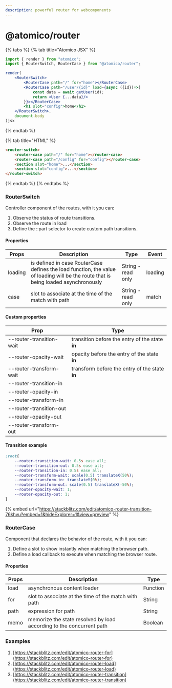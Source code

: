 ```yaml
---
description: powerful router for webcomponents
---
```


# @atomico/router

{% tabs %}
{% tab title="Atomico JSX" %}
```jsx
import { render } from "atomico";
import { RouterSwitch, RouterCase } from "@atomico/router";

render(
    <RouterSwitch>
        <RouterCase path="/" for="home"></RouterCase>
        <RouterCase path="/user/{id}" load={async ({id})=>{
            const data = await getUser(id);
            return <User {...data}/>
        }}></RouterCase>
        <h1 slot="config">home</h1>
    </RouterSwitch>,
    document.body
)jsx
```
{% endtab %}

{% tab title="HTML" %}
```html
<router-switch>
    <router-case path="/" for="home"></router-case>
    <router-case path="/config" for="config"></router-case>
    <section slot="home">...</section>
    <section slot="config">...</section>
</router-switch>
```
{% endtab %}
{% endtabs %}

### RouterSwitch

Controller component of the routes, with it you can:

1. Observe the status of route transitions.
2. Observe the route in load&#x20;
3. Define the ::part selector to create custom path transitions.

#### Properties

| Props   | Description                                                                                                                          | Type               | Event   |
| ------- | ------------------------------------------------------------------------------------------------------------------------------------ | ------------------ | ------- |
| loading | is defined in case RouterCase defines the load function,  the value of loading will be the route that is being loaded asynchronously | String - read only | loading |
| case    | slot to associate at the time of the match with path                                                                                 | String - read only | match   |

#### Custom properties

| Prop                     | Type                                            |
| ------------------------ | ----------------------------------------------- |
| --router-transition-wait | transition before the entry of the state **in** |
| --router-opacity-wait    | opacity before the entry of the state **in**    |
| --router-transform-wait  | transform before the entry of the state **in**  |
| --router-transition-in   |                                                 |
| --router-opacity-in      |                                                 |
| --router-transform-in    |                                                 |
| --router-transition-out  |                                                 |
| --router-opacity-out     |                                                 |
| --router-transform-out   |                                                 |

#### Transition example

```css
:root{
    --router-transition-wait: 0.5s ease all;
    --router-transition-out: 0.5s ease all;
    --router-transition-in: 0.5s ease all;
    --router-transform-wait: scale(0.5) translateX(50%);
    --router-transform-in: translateY(0%);
    --router-transform-out: scale(0.5) translateX(-50%);
    --router-opacity-wait: 1;
    --router-opacity-out: 1;
}
```

{% embed url="https://stackblitz.com/edit/atomico-router-transition-76khvu?embed=1&hideExplorer=1&view=preview" %}

### RouterCase

Component that declares the behavior of the route, with it you can:

1. Define a slot to show instantly when matching the browser path.
2. Define a load callback to execute when matching the browser route.

#### Properties

| Props | Description                                                          | Type     |
| ----- | -------------------------------------------------------------------- | -------- |
| load  | asynchronous content loader                                          | Function |
| for   | slot to associate at the time of the match with path                 | String   |
| path  | expression for path                                                  | String   |
| memo  | memorize the state resolved by load according to the concurrent path | Boolean  |

### Examples

1. [https://stackblitz.com/edit/atomico-router-for](https://stackblitz.com/edit/atomico-router-for)
2. [https://stackblitz.com/edit/atomico-router-load](https://stackblitz.com/edit/atomico-router-load)
3. [https://stackblitz.com/edit/atomico-router-transition](https://stackblitz.com/edit/atomico-router-transition)
